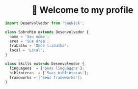 <h1 align="center">👋 Welcome to my profile</h1>

```js
import Desenvolvedor from 'SeuNick';

class SobreMim extends Desenvolvedor {
  nome = 'Seu nome';
  area = 'Sua área';
  trabalho = 'Onde trabalha';
  local = 'Local';
}

class Skills extends Desenvolvedor {
  linguagens  = ['Suas linguagens'];
  bibliotecas  = ['Suas bibliotecas'];
  frameworks = ['Seus frameworks'];
}
```

